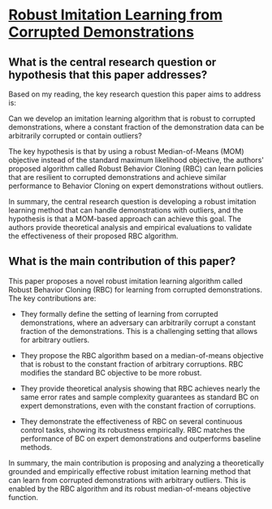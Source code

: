 # [Robust Imitation Learning from Corrupted Demonstrations](https://arxiv.org/abs/2201.12594v1)

## What is the central research question or hypothesis that this paper addresses?

 Based on my reading, the key research question this paper aims to address is:

Can we develop an imitation learning algorithm that is robust to corrupted demonstrations, where a constant fraction of the demonstration data can be arbitrarily corrupted or contain outliers?

The key hypothesis is that by using a robust Median-of-Means (MOM) objective instead of the standard maximum likelihood objective, the authors' proposed algorithm called Robust Behavior Cloning (RBC) can learn policies that are resilient to corrupted demonstrations and achieve similar performance to Behavior Cloning on expert demonstrations without outliers.

In summary, the central research question is developing a robust imitation learning method that can handle demonstrations with outliers, and the hypothesis is that a MOM-based approach can achieve this goal. The authors provide theoretical analysis and empirical evaluations to validate the effectiveness of their proposed RBC algorithm.


## What is the main contribution of this paper?

 This paper proposes a novel robust imitation learning algorithm called Robust Behavior Cloning (RBC) for learning from corrupted demonstrations. The key contributions are:

- They formally define the setting of learning from corrupted demonstrations, where an adversary can arbitrarily corrupt a constant fraction of the demonstrations. This is a challenging setting that allows for arbitrary outliers. 

- They propose the RBC algorithm based on a median-of-means objective that is robust to the constant fraction of arbitrary corruptions. RBC modifies the standard BC objective to be more robust.

- They provide theoretical analysis showing that RBC achieves nearly the same error rates and sample complexity guarantees as standard BC on expert demonstrations, even with the constant fraction of corruptions.

- They demonstrate the effectiveness of RBC on several continuous control tasks, showing its robustness empirically. RBC matches the performance of BC on expert demonstrations and outperforms baseline methods.

In summary, the main contribution is proposing and analyzing a theoretically grounded and empirically effective robust imitation learning method that can learn from corrupted demonstrations with arbitrary outliers. This is enabled by the RBC algorithm and its robust median-of-means objective function.
